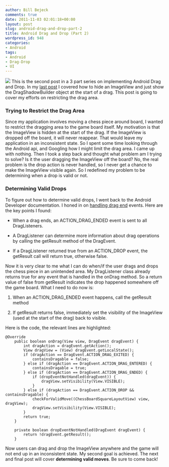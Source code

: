 ```yaml
---
author: Bill Bejeck
comments: true
date: 2011-11-03 02:01:18+00:00
layout: post
slug: android-drag-and-drop-part-2
title: Android Drag and Drop (Part 2)
wordpress_id: 948
categories:
- Android
tags:
- Android
- Drag-Drop
- UI
---
```


<img class="left" src="{{ site.media_url }}/images/android_logo_no_words.gif" /> This is the second post in a 3 part series on implementing Android Drag and Drop.  In my [ last post](http://codingjunkie.net/android-drag-and-drop-part1/) I covered how to hide an ImageView and just show the DragShadowBuilder object at the start of a drag. This post is going to cover my efforts on restricting the drag area.


### Trying to Restrict the Drag Area


Since my application involves moving a chess piece around board, I wanted to restrict the dragging area to the game board itself. My motivation is that the ImageView is hidden at the start of the drag.  If the ImageView is dropped off the board, it will never reappear.  That would leave my application in an inconsistent state.  So I spent some time looking through the Android api, and Googling how I might limit the drag area.  I came up with nothing.  Then I took a step back and thought what problem am I trying to solve? Is it the user dragging the ImageView off the board? No, the real problem is the drop action is never handled, so I never get a chance to make the ImageView visible again.  So I redefined my problem to be determining when a drop is valid or not. 
<!--more-->

### Determining Valid Drops


To figure out how to determine valid drops, I went back to the Android Developer documentation.  I honed in on [handling drag end](http://developer.android.com/guide/topics/ui/drag-drop.html#HandleEnd) events. Here are the key points I found:




  * When a drag ends, an ACTION_DRAG_ENDED event is sent to all DragListeners.


  * A DragListener can determine more information about drag operations by calling the getResult method of the DragEvent.


  * If a DragListener returned true from an ACTION_DROP event, the getResult call will return true, otherwise false.


Now it is very clear to me what I can do when/if the user drags and drops the chess piece in an unintended area.  My DragListener class already returns true for any event that is handled in the onDrag method.  So a return value of false from getResult indicates the drop happened somewhere off the game board. What I need to do now is:


  1. When an ACTION_DRAG_ENDED event happens, call the getResult method


  2. If getResult returns false, immediately set the visibility of the ImageView (used at the start of the drag) back to visible.

Here is the code, the relevant lines are highlighted:


    
    
    @Override
        public boolean onDrag(View view, DragEvent dragEvent) {
            int dragAction = dragEvent.getAction();
            View dragView = (View) dragEvent.getLocalState();
            if (dragAction == DragEvent.ACTION_DRAG_EXITED) {
                containsDragable = false;
            } else if (dragAction == DragEvent.ACTION_DRAG_ENTERED) {
                containsDragable = true;
            } else if (dragAction == DragEvent.ACTION_DRAG_ENDED) {
                if (dropEventNotHandled(dragEvent)) {
                    dragView.setVisibility(View.VISIBLE);
                }
            } else if (dragAction == DragEvent.ACTION_DROP && containsDragable) {
                checkForValidMove((ChessBoardSquareLayoutView) view, dragView);
                dragView.setVisibility(View.VISIBLE);
            }
            return true;
        }
    
        private boolean dropEventNotHandled(DragEvent dragEvent) {
            return !dragEvent.getResult();
        }
    
    



Now users can drag and drop the ImageView anywhere and the game will not end up in an inconsistent state. My second goal is achieved.  The next and final post will cover **determining valid moves**. Be sure to come back!

